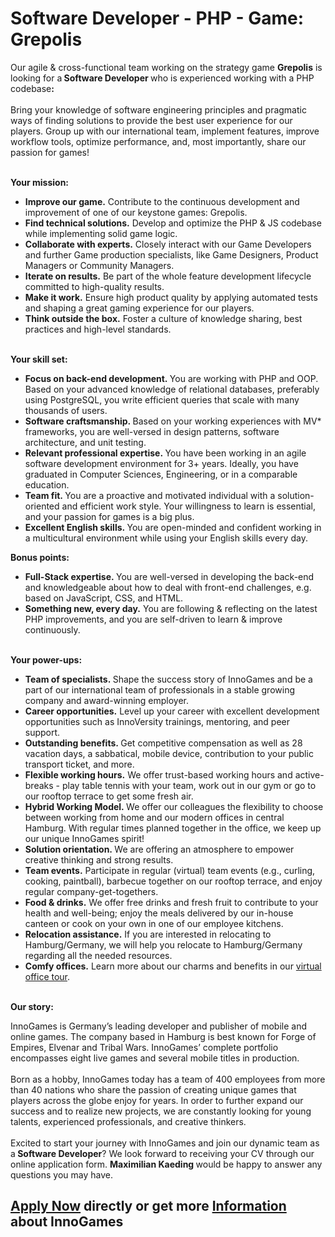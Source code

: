 <h1>Software Developer - PHP - Game: Grepolis</h1>
<p><span>Our agile &amp; cross-functional team working on the strategy game </span><b>Grepolis</b><span> is looking for a</span><b> Software Developer </b><span>who is experienced working with a PHP codebase</span><b>:<br /></b><br /><span>Bring your knowledge of software engineering principles and pragmatic ways of finding solutions to provide the best user experience for our players. Group up with our international team, implement features, improve workflow tools, optimize performance, and, most importantly, share our passion for games!</span></p><p><strong><br />Your mission:</strong></p><ul><li><b>Improve our game.</b> Contribute to the continuous development and improvement of one of our keystone games: Grepolis.</li><li><b>Find technical solutions.</b> Develop and optimize the PHP &amp; JS codebase while implementing solid game logic.</li><li><b>Collaborate with experts.</b> Closely interact with our Game Developers and further Game production specialists, like Game Designers, Product Managers or Community Managers.</li><li><b>Iterate on results.</b> Be part of the whole feature development lifecycle committed to high-quality results.</li><li><b>Make it work.</b> Ensure high product quality by applying automated tests and shaping a great gaming experience for our players.</li><li><b>Think outside the box.</b> Foster a culture of knowledge sharing, best practices and high-level standards.</li></ul><p><strong><br />Your skill set:</strong></p><ul><li><b>Focus on back-end development. </b>You are working with PHP and OOP. Based on your advanced knowledge of relational databases, preferably using PostgreSQL, you write efficient queries that scale with many thousands of users.</li><li><b>Software craftsmanship. </b>Based on your working experiences with MV* frameworks, you are well-versed in design patterns, software architecture, and unit testing.</li><li><b>Relevant professional expertise. </b>You have been working in an agile software development environment for 3+ years. Ideally, you have graduated in Computer Sciences, Engineering, or in a comparable education.</li><li><b>Team fit. </b>You are a proactive and motivated individual with a solution-oriented and efficient work style. Your willingness to learn is essential, and your passion for games is a big plus.</li><li><b>Excellent English skills. </b>You are open-minded and confident working in a multicultural environment while using your English skills every day.</li></ul><div><b>Bonus points:</b></div><ul><li><b>Full-Stack expertise. </b>You are well-versed in developing the back-end and knowledgeable about how to deal with front-end challenges, e.g. based on JavaScript, CSS, and HTML.</li><li><b>Something new, every day.</b> You are following &amp; reflecting on the latest PHP improvements, and you are self-driven to learn &amp; improve continuously.</li></ul><p><strong><br />Your power-ups:</strong></p><ul><li><b>Team of specialists. </b>Shape the success story of InnoGames and be a part of our international team of professionals in a stable growing company and award-winning employer.</li><li><b>Career opportunities.</b> Level up your career with excellent development opportunities such as InnoVersity trainings, mentoring, and peer support.</li><li><b>Outstanding benefits. </b>Get competitive compensation as well as 28 vacation days, a sabbatical, mobile device, contribution to your public transport ticket, and more.</li><li><b>Flexible working hours.</b> We offer trust-based working hours and active-breaks - play table tennis with your team, work out in our gym or go to our rooftop terrace to get some fresh air.</li><li><b>Hybrid Working Model. </b>We offer our colleagues the flexibility to choose between working from home and our modern offices in central Hamburg. With regular times planned together in the office, we keep up our unique InnoGames spirit!</li><li><b>Solution orientation. </b>We are offering an atmosphere to empower creative thinking and strong results.</li><li><b>Team events.</b> Participate in regular (virtual) team events (e.g., curling, cooking, paintball), barbecue together on our rooftop terrace, and enjoy regular company-get-togethers.</li><li><b>Food &amp; drinks.</b> We offer free drinks and fresh fruit to contribute to your health and well-being; enjoy the meals delivered by our in-house canteen or cook on your own in one of our employee kitchens.</li><li><b>Relocation assistance.</b> If you are interested in relocating to Hamburg/Germany, we will help you relocate to Hamburg/Germany regarding all the needed resources.</li><li><b>Comfy offices.</b> Learn more about our charms and benefits in our <a target="_blank" href="https://www.youtube.com/watch?v=yZR6GlDxRag&amp;feature=youtu.be">virtual office tour</a>.</li></ul><br /><strong><strong>Our story:<br /></strong></strong><p><span>InnoGames is Germany’s leading developer and publisher of mobile and online games. The company based in Hamburg is best known for Forge of Empires, Elvenar and Tribal Wars. InnoGames’ complete portfolio encompasses eight live games and several mobile titles in production.<br /><br />Born as a hobby, InnoGames today has a team of 400 employees from more than 40 nations who share the passion of creating unique games that players across the globe enjoy for years. In order to further expand our success and to realize new projects, we are constantly looking for young talents, experienced professionals, and creative thinkers.<br /><br /></span><span>Excited to start your journey with InnoGames and join our dynamic team as a</span><b> Software Developer</b><span>? We look forward to receiving your CV through our online application form. </span><b>Maximilian Kaeding<span> </span></b><span>would be happy to answer any questions you may have.</span></p>

<h2><a href="https://jobs.jobvite.com/careers/innogames/job/oQwEifw2/apply?__jvst=Job+Board&__jvsd=github_jobs_repo">Apply Now</a> directly or get more <a href="https://www.innogames.com/career/detail/job/software-developer-php-game-grepolis/?s=github_jobs_repo">Information</a> about InnoGames</h2>